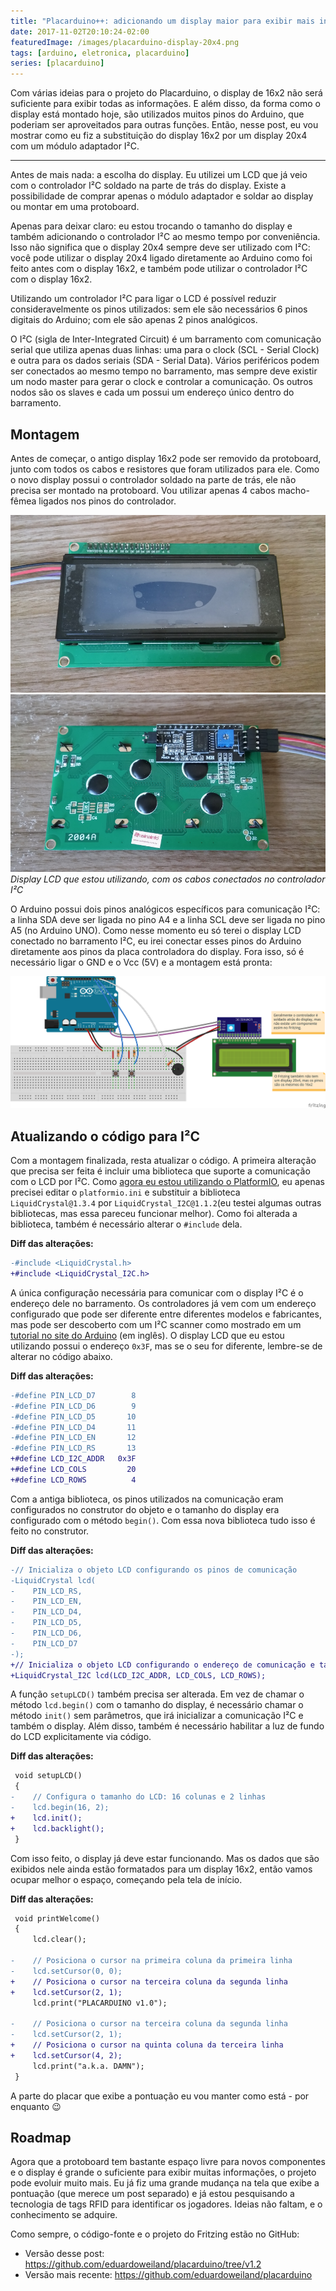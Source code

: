 ```yaml
---
title: "Placarduino++: adicionando um display maior para exibir mais informações"
date: 2017-11-02T20:10:24-02:00
featuredImage: /images/placarduino-display-20x4.png
tags: [arduino, eletronica, placarduino]
series: [placarduino]
---
```


Com várias ideias para o projeto do Placarduino, o display de 16x2 não será
suficiente para exibir todas as informações. E além disso, da forma como o
display está montado hoje, são utilizados muitos pinos do Arduino, que poderiam
ser aproveitados para outras funções. Então, nesse post, eu vou mostrar como eu
fiz a substituição do display 16x2 por um display 20x4 com um módulo adaptador
I²C.

---

Antes de mais nada: a escolha do display. Eu utilizei um LCD que já veio com o
controlador I²C soldado na parte de trás do display. Existe a possibilidade de
comprar apenas o módulo adaptador e soldar ao display ou montar em uma protoboard.

Apenas para deixar claro: eu estou trocando o tamanho do display e também adicionando
o controlador I²C ao mesmo tempo por conveniência. Isso não significa que o display
20x4 sempre deve ser utilizado com I²C: você pode utilizar o display 20x4 ligado
diretamente ao Arduino como foi feito antes com o display 16x2, e também pode
utilizar o controlador I²C com o display 16x2.

Utilizando um controlador I²C para ligar o LCD é possível reduzir consideravelmente
os pinos utilizados: sem ele são necessários 6 pinos digitais do Arduino; com ele
são apenas 2 pinos analógicos.

O I²C (sigla de Inter-Integrated Circuit) é um barramento com comunicação serial
que utiliza apenas duas linhas: uma para o clock (SCL - Serial Clock) e outra
para os dados seriais (SDA - Serial Data). Vários periféricos podem ser conectados
ao mesmo tempo no barramento, mas sempre deve existir um nodo master para gerar
o clock e controlar a comunicação. Os outros nodos são os slaves e cada um possui
um endereço único dentro do barramento.

## Montagem

Antes de começar, o antigo display 16x2 pode ser removido da protoboard, junto
com todos os cabos e resistores que foram utilizados para ele. Como o novo display
possui o controlador soldado na parte de trás, ele não precisa ser montado na
protoboard. Vou utilizar apenas 4 cabos macho-fêmea ligados nos pinos do controlador.

![Display LCD utilizado][]
_Display LCD que estou utilizando, com os cabos conectados no controlador I²C_

O Arduino possui dois pinos analógicos específicos para comunicação I²C: a linha
SDA deve ser ligada no pino A4 e a linha SCL deve ser ligada no pino A5 (no
Arduino UNO). Como nesse momento eu só terei o display LCD conectado no barramento
I²C, eu irei conectar esses pinos do Arduino diretamente aos pinos da placa
controladora do display. Fora isso, só é necessário ligar o GND e o Vcc (5V) e
a montagem está pronta:

![Esquema de ligação do display com I²C][]

## Atualizando o código para I²C

Com a montagem finalizada, resta atualizar o código. A primeira alteração que
precisa ser feita é incluir uma biblioteca que suporte a comunicação com o LCD
por I²C. Como [agora eu estou utilizando o PlatformIO][], eu apenas precisei
editar o `platformio.ini` e substituir a biblioteca `LiquidCrystal@1.3.4` por
`LiquidCrystal_I2C@1.1.2`(eu testei algumas outras bibliotecas, mas essa pareceu
funcionar melhor). Como foi alterada a biblioteca, também é necessário alterar
o `#include` dela.

**Diff das alterações:**

```diff
-#include <LiquidCrystal.h>
+#include <LiquidCrystal_I2C.h>
```

A única configuração necessária para comunicar com o display I²C é o endereço
dele no barramento. Os controladores já vem com um endereço configurado que pode
ser diferente entre diferentes modelos e fabricantes, mas pode ser descoberto
com um I²C scanner como mostrado em um [tutorial no site do Arduino][I2cScanner]
(em inglês). O display LCD que eu estou utilizando possui o endereço `0x3F`, mas
se o seu for diferente, lembre-se de alterar no código abaixo.

**Diff das alterações:**

```diff
-#define PIN_LCD_D7        8
-#define PIN_LCD_D6        9
-#define PIN_LCD_D5       10
-#define PIN_LCD_D4       11
-#define PIN_LCD_EN       12
-#define PIN_LCD_RS       13
+#define LCD_I2C_ADDR   0x3F
+#define LCD_COLS         20
+#define LCD_ROWS          4
```

Com a antiga biblioteca, os pinos utilizados na comunicação eram configurados no
construtor do objeto e o tamanho do display era configurado com o método `begin()`.
Com essa nova biblioteca tudo isso é feito no construtor.

**Diff das alterações:**

```diff
-// Inicializa o objeto LCD configurando os pinos de comunicação
-LiquidCrystal lcd(
-    PIN_LCD_RS,
-    PIN_LCD_EN,
-    PIN_LCD_D4,
-    PIN_LCD_D5,
-    PIN_LCD_D6,
-    PIN_LCD_D7
-);
+// Inicializa o objeto LCD configurando o endereço de comunicação e tamanho
+LiquidCrystal_I2C lcd(LCD_I2C_ADDR, LCD_COLS, LCD_ROWS);
```

A função `setupLCD()` também precisa ser alterada. Em vez de chamar o método
`lcd.begin()` com o tamanho do display, é necessário chamar o método `init()`
sem parâmetros, que irá inicializar a comunicação I²C e também o display. Além
disso, também é necessário habilitar a luz de fundo do LCD explicitamente via
código.

**Diff das alterações:**

```diff
 void setupLCD()
 {
-    // Configura o tamanho do LCD: 16 colunas e 2 linhas
-    lcd.begin(16, 2);
+    lcd.init();
+    lcd.backlight();
 }
```

Com isso feito, o display já deve estar funcionando. Mas os dados que são
exibidos nele ainda estão formatados para um display 16x2, então vamos ocupar
melhor o espaço, começando pela tela de início.

**Diff das alterações:**

```diff
 void printWelcome()
 {
     lcd.clear();

-    // Posiciona o cursor na primeira coluna da primeira linha
-    lcd.setCursor(0, 0);
+    // Posiciona o cursor na terceira coluna da segunda linha
+    lcd.setCursor(2, 1);
     lcd.print("PLACARDUINO v1.0");

-    // Posiciona o cursor na terceira coluna da segunda linha
-    lcd.setCursor(2, 1);
+    // Posiciona o cursor na quinta coluna da terceira linha
+    lcd.setCursor(4, 2);
     lcd.print("a.k.a. DAMN");
 }
```

A parte do placar que exibe a pontuação eu vou manter como está - por enquanto 😉

## Roadmap

Agora que a protoboard tem bastante espaço livre para novos componentes e o
display é grande o suficiente para exibir muitas informações, o projeto pode
evoluir muito mais. Eu já fiz uma grande mudança na tela que exibe a pontuação
(que merece um post separado) e já estou pesquisando a tecnologia de tags RFID
para identificar os jogadores. Ideias não faltam, e o conhecimento se adquire.

Como sempre, o código-fonte e o projeto do Fritzing estão no GitHub:

- Versão desse post: https://github.com/eduardoweiland/placarduino/tree/v1.2
- Versão mais recente: https://github.com/eduardoweiland/placarduino


[Display LCD utilizado]: /images/display-lcd-utilizado.jpg
[Esquema de ligação do display com I²C]: /images/placarduino-display-20x4.png
[agora eu estou utilizando o PlatformIO]: /2017-10-31-substituindo-a-ide-do-arduino-pelo-platformio
[I2cScanner]: http://playground.arduino.cc/Main/I2cScanner
